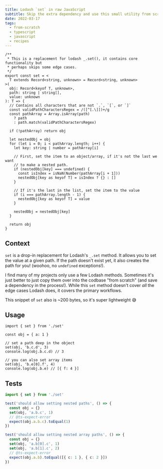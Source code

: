 ```yaml
---
title: Lodash `set` in raw JavaScript
subtitle: Skip the extra dependency and use this small utility from scratch.
date: 2022-03-17
tags:
  - from-scratch
  - typescript
  - javascript
  - recipes
---
```


```tsx
/**
 * This is a replacement for lodash _.set(), it contains core functionality but
 * perhaps skips some edge cases.
 */
export const set = <
  T extends Record<string, unknown> = Record<string, unknown>
>(
  obj: Record<keyof T, unknown>,
  path: string | string[],
  value: unknown
): T => {
  // Contains all characters that are not `.`, `[`, or `]`
  const validPathCharactersRegex = /([^[.\]])+/g
  const pathArray = Array.isArray(path)
    ? path
    : path.match(validPathCharactersRegex)

  if (!pathArray) return obj

  let nestedObj = obj
  for (let i = 0; i < pathArray.length; i++) {
    let key: string | number = pathArray[i]

    // First, set the item to an object/array, if it's not the last we want
    // to make a nested path.
    if (nestedObj[key] === undefined) {
      const isIndex = isNaN(Number(pathArray[i + 1]))
      nestedObj[key as keyof T] = isIndex ? {} : []
    }

    // If it's the last in the list, set the item to the value
    if (i === pathArray.length - 1) {
      nestedObj[key as keyof T] = value
    }

    nestedObj = nestedObj[key]
  }

  return obj
}
```

## Context

`set` is a drop-in replacement for Lodash's `_.set` method. It allows you to set the value at a given path. If the path doesn't exist yet, it also creates the path for you! (woohoo, no `undefined` exceptions!).

I find many of my projects only use a few Lodash methods. Sometimes it's just better to just copy them over into the codbase "from scratch" (and save a dependency in the process!). While this `set` method doesn't cover _all_ the edge cases Lodash does, it covers the primary workflows.

This snippet of `set` also is ~200 bytes, so it's super lightweight 😅

## Usage

```tsx
import { set } from './set'

const obj = { a: 1 }

// set a path deep in the object
set(obj, 'b.c.d', 3)
console.log(obj.b.c.d) // 3

// you can also set array items
set(obj, 'b.e[0].f', 4)
console.log(obj.b.e) // [{ f: 4 }]
```

## Tests

```ts
import { set } from './set'

test('should allow setting nested paths', () => {
  const obj = {}
  set(obj, 'a.b.c', 1)
  // @ts-expect-error
  expect(obj.a.b.c).toEqual(1)
})

test('should allow setting nested array paths', () => {
  const obj = {}
  set(obj, 'a.b[0].c', 1)
  set(obj, 'a.b[1].c', 2)
  // @ts-expect-error
  expect(obj.a.b).toEqual([{ c: 1 }, { c: 2 }])
})
```
